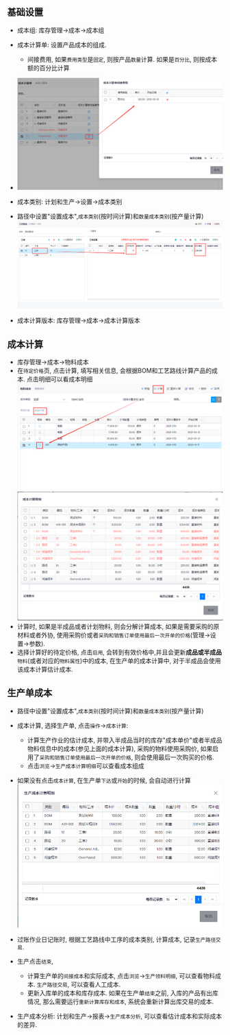 ﻿## 基础设置
- 成本组: 库存管理->成本->成本组
- 成本计算单: 设置产品成本的组成. 
    - 间接费用, 如果`费用类型`是`固定`, 则按产品`数量`计算. 如果是`百分比`, 则按成本额的百分比计算
    
- ![Costsheet](../images/Production/costsheet.png)

- 成本类别: 计划和生产->设置->成本类别
- 路径中设置"设置成本",`成本类别`(按时间计算)和`数量成本类别`(按产量计算)
![Route Cost](../images/Production/route-cost.png)
- 成本计算版本: 库存管理->成本->成本计算版本

## 成本计算
- 库存管理->成本->物料成本
- 在`待定价格`页, 点击计算, 填写相关信息, 会根据BOM和工艺路线计算产品的成本. 点击明细可以看成本明细
![Cost Calc](../images/Production/cost-calc.png)
![Cost Calc Detail](../images/Production/cost-calc-detail.png)
- 计算时, 如果是半成品或者计划物料, 则会分解计算成本, 如果是需要采购的原材料或者外协, 使用采购价或者`采购和销售订单使用最后一次开单的价格`(管理->设置->参数). 
- 选择计算好的待定价格, 点击`启用`, 会转到有效价格中,并且会更新**成品或半成品**`物料`(或者对应的`物料属性`)中的成本, 在生产单的成本计算中, 对于半成品会使用该成本计算估计成本.

## 生产单成本

- 路径中设置"设置成本",`成本类别`(按时间计算)和`数量成本类别`(按产量计算)
- 成本计算, 选择生产单, 点击`操作`->`成本计算`:
    - 计算生产作业的估计成本, 并带入半成品当时的库存"成本单价"或者半成品物料信息中的成本(参见上面的成本计算), 采购的物料使用采购价, 如果启用了`采购和销售订单使用最后一次开单的价格`, 则会使用最后一次购买的价格. 
    - 点击`浏览`->`生产成本计算明细`可以查看成本组成
- 如果没有点击`成本计算`, 在生产单`下达`或`开始`的时候, 会自动进行计算
![Est Cost](../images/Production/est-cost.png)

- 过账作业日记账时, 根据工艺路线中工序的成本类别, 计算成本, 记录`生产路径交易`.
- 生产点击`结束`,
    - 计算生产单的`间接成本`和实际成本, 点击`浏览`->`生产领料明细`, 可以查看物料成本. `生产路径交易`, 可以查看人工成本. 
    - 更新入库单的成本和库存成本. 如果在生产单`结束`之前, 入库的产品有出库情况, 那么需要运行`重新计算库存和成本`, 系统会重新计算出库交易的成本.
- 生产成本分析: 计划和生产->报表->`生产成本分析`, 可以查看估计成本和实际成本的差异.
